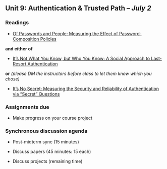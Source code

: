 ## Unit 9: Authentication & Trusted Path – *July 2*

### Readings

  - [Of Passwords and People: Measuring the
    Effect of Password-Composition
    Policies](https://users.ece.cmu.edu/~mmazurek/papers/chi2011_passwords_people.pdf)

**and either of**

  - [It’s Not What You Know, but Who You Know: A
    Social Approach to Last-Resort
    Authentication](http://robreeder.com/pubs/whoYouKnow_CHI09.pdf)

**or** *(please DM the instructors before class to let them know
which you chose)*

  - [It’s No Secret: Measuring the Security
    and Reliability of Authentication via “Secret”
    Questions](http://www.guanotronic.com/~serge/papers/oakland09.pdf)

### Assignments due

  - Make progress on your course project

### Synchronous discussion agenda

  - Post-midterm sync (15 minutes)

  - Discuss papers (45 minutes: 15 each)

  - Discuss projects (remaining time)
